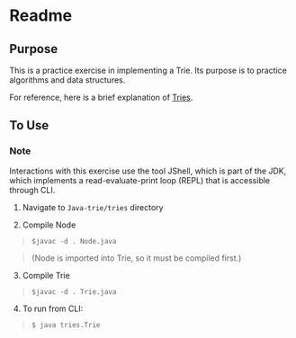 # Readme

## Purpose
This is a practice exercise in implementing a Trie. Its purpose is to practice algorithms and data structures. 

For reference, here is a brief explanation of [Tries](https://en.wikipedia.org/wiki/Trie). 

## To Use
### Note
Interactions with this exercise use the tool JShell, which is part of the JDK, which implements a read-evaluate-print loop (REPL) that is accessible through CLI. 

1) Navigate to `Java-trie/tries` directory

2) Compile Node
>`$javac -d . Node.java`

> (Node is imported into Trie, so it must be compiled first.)

3) Compile Trie 
>`$javac -d . Trie.java`

4) To run from CLI:
>`$ java tries.Trie`
